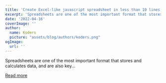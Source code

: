 ```yaml
---
title: 'Create Excel-like javascript spreadsheet in less than 10 lines of code'
excerpt: 'Spreadsheets are one of the most important format that stores and calculates data, and are also key...'
date: '2022-04-16'
coverImage: ''
author:
  name: Koders
  picture: "assets/blog/authors/koders.png"
ogImage:
  url: ''
---
```


Spreadsheets are one of the most important format that stores and calculates data, and are also key...

[Read more](https://dev.to/zyc9012/create-excel-like-javascript-spreadsheet-in-less-than-10-lines-of-code-4a5o)
